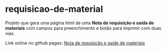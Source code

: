 # requisicao-de-material


Projeto que gera uma página html de uma **Nota de requisição e saída de materiais** com campos para preenchimento 
e botão para imprimir com duas vias.

Link online no github pages: [Nota de requisição e saíde de materiais](https://leandromelolm.github.io/requisicao-de-material/)
